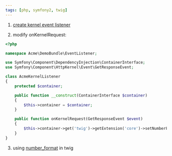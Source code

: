 ```yaml
---
tags: [php, symfony2, twig]
---
```


1) [create kernel event listener](2013-10-21-symfony2-create-kernel-event-listener)

2) modify onKernelRequest:

```php
<?php

namespace Acme\DemoBundle\EventListener;

use Symfony\Component\DependencyInjection\ContainerInterface;
use Symfony\Component\HttpKernel\Event\GetResponseEvent;

class AcmeKernelListener
{
    protected $container;

    public function __construct(ContainerInterface $container)
    {
        $this->container = $container;
    }

    public function onKernelRequest(GetResponseEvent $event)
    {
        $this->container->get('twig')->getExtension('core')->setNumberFormat(2, '.', '');
    }
}
```

3) using [number_format](http://twig.sensiolabs.org/doc/filters/number_format.html) in twig
